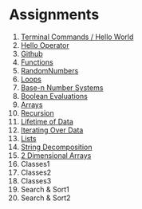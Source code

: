 # Assignments

1. [Terminal Commands / Hello World](./TerminalCommands)
2. [Hello Operator](./HelloOperator)
3. [Github](./Github)
4. [Functions](./Functions)
5. [RandomNumbers](./RandomNumbers)
6. [Loops](./Loops) 
7. [Base-n Number Systems](./BaseNSystems)
8. [Boolean Evaluations](./BooleanEvaluation)
9. [Arrays](./Arrays) 
10. [Recursion](./Recursion)
11. [Lifetime of Data](./Scope) 
12. [Iterating Over Data](./IteratingData) 
13. [Lists](./Lists) 
14. [String Decomposition](./StringDecomposition) 
15. [2 Dimensional Arrays](./2DArrays)
16. Classes1
17. Classes2
18. Classes3
19. Search & Sort1
20. Search & Sort2
